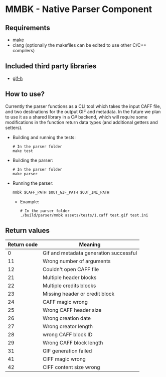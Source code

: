 # MMBK - Native Parser Component
## Requirements
* make
* clang (optionally the makefiles can be edited to use other C/C++ compilers)
## Included third party libraries
* [gif-h](https://github.com/charlietangora/gif-h)
## How to use?
Currently the parser functions as a CLI tool which takes the input CAFF file, and two destinations for the output GIF and metadata.
In the future we plan to use it as a shared library in a C# backend, which will require some modifications in the function return data types (and additional getters and setters).
* Building and running the tests:
  ```
  # In the parser folder
  make test
  ```
* Building the parser:
  ```
  # In the parser folder
  make parser
  ```
* Running the parser:
  ```
  mmbk $CAFF_PATH $OUT_GIF_PATH $OUT_INI_PATH
  ```
  * Example:
    ```
    # In the parser folder
    ./build/parser/mmbk assets/tests/1.caff test.gif test.ini
    ```

## Return values
| Return code | Meaning                                |
|-------------|----------------------------------------|
| 0           | Gif and metadata generation successful |
| 11          | Wrong number of arguments              |
| 12          | Couldn't open CAFF file                |
| 21          | Multiple header blocks                 |
| 22          | Multiple credits blocks                |
| 23          | Missing header or credit block         |
| 24          | CAFF magic wrong                       |
| 25          | Wrong CAFF header size                 |
| 26          | Wrong creation date                    |
| 27          | Wrong creator length                   |
| 28          | wrong CAFF block ID                    |
| 29          | Wrong CAFF block length                |
| 31          | GIF generation failed                  |
| 41          | CIFF magic wrong                       |
| 42          | CIFF content size wrong                |
